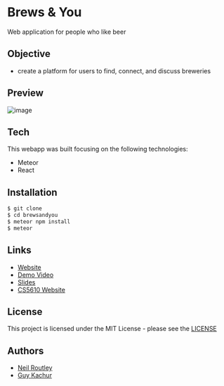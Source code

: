 # Brews & You

Web application for people who like beer

## Objective

* create a platform for users to find, connect, and discuss breweries

## Preview

![image](./demo/brewsDemo.gif)

## Tech

This webapp was built focusing on the following technologies:

- Meteor
- React

## Installation

```sh
$ git clone
$ cd brewsandyou
$ meteor npm install
$ meteor
```

## Links

- [Website](https://brewsandyou.herokuapp.com/)
- [Demo Video](https://www.youtube.com/watch?v=0ccW6rIgb1w&feature=youtu.be)
- [Slides](https://docs.google.com/presentation/d/1EP9UOo2u6HPyq8e04K04H-uBRg0l7IoKC8SXiYm1Kvw/edit?usp=sharing)
- [CS5610 Website](http://johnguerra.co/classes/webDevelopment_spring_2019/)

## License

This project is licensed under the MIT License - please see the [LICENSE](LICENSE)

## Authors

- [Neil Routley](https://github.com/neilroutley)
- [Guy Kachur](https://github.com/GuyKachur)
